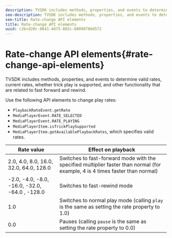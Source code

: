 ```yaml
---
description: TVSDK includes methods, properties, and events to determine valid rates, current rates, whether trick play is supported, and other functionality that are related to fast forward and rewind.
seo-description: TVSDK includes methods, properties, and events to determine valid rates, current rates, whether trick play is supported, and other functionality that are related to fast forward and rewind.
seo-title: Rate-change API elements
title: Rate-change API elements
uuid: c2bcd20c-0641-4d75-802c-08098786d572
---
```


# Rate-change API elements{#rate-change-api-elements}

TVSDK includes methods, properties, and events to determine valid rates, current rates, whether trick play is supported, and other functionality that are related to fast forward and rewind.

<!--<a id="section_E5D37C71323947E2AED8B866D9835E31"></a>-->

Use the following API elements to change play rates:

* `PlaybackRateEvent.getRate` 
* `MediaPlayerEvent.RATE_SELECTED` 
* `MediaPlayerEvent.RATE_PLAYING` 
* `MediaPlayerItem.isTrickPlaySupported` 
* `MediaPlayerItem.getAvailablePlaybackRates`, which specifies valid rates.

|  Rate value  | Effect on playback  |
|---|---|
|  2.0, 4.0, 8.0, 16.0, 32.0, 64.0, 128.0  | Switches to fast-forward mode with the specified multiplier faster than normal (for example, 4 is 4 times faster than normal)  |
|  -2.0, -4.0, -8.0, -16.0, -32.0, -64.0 , -128.0  | Switches to fast-rewind mode  |
|  1.0  | Switches to normal play mode (calling `play` is the same as setting the rate property to 1.0)  |
|  0.0  | Pauses (calling `pause` is the same as setting the rate property to 0.0)  |

